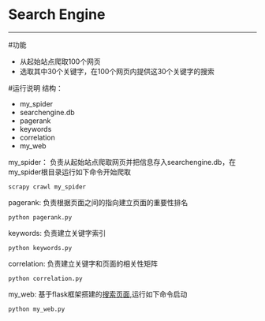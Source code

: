 ﻿**Search Engine**
=============
----------
#功能

 - 从起始站点爬取100个网页
 - 选取其中30个关键字，在100个网页内提供这30个关键字的搜索

#运行说明
结构：
 - my_spider
 - searchengine.db
 - pagerank
 - keywords
 - correlation
 - my_web

my_spider：
负责从起始站点爬取网页并把信息存入searchengine.db，在my_spider根目录运行如下命令开始爬取

    scrapy crawl my_spider

pagerank:
负责根据页面之间的指向建立页面的重要性排名

    python pagerank.py

keywords:
负责建立关键字索引

    python keywords.py

correlation:
负责建立关键字和页面的相关性矩阵

    python correlation.py
    
my_web:
基于flask框架搭建的[搜索页面][1],运行如下命令启动

    python my_web.py

  [1]: 127.0.0.1%EF%BC%9A5000